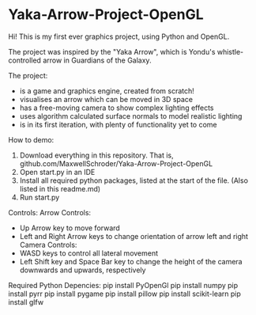 # Yaka-Arrow-Project-OpenGL

Hi! This is my first ever graphics project, using Python and OpenGL.

The project was inspired by the "Yaka Arrow", which is Yondu's whistle-controlled arrow in Guardians of the Galaxy.

The project:
- is a game and graphics engine, created from scratch!
- visualises an arrow which can be moved in 3D space
- has a free-moving camera to show complex lighting effects
- uses algorithm calculated surface normals to model realistic lighting
- is in its first iteration, with plenty of functionality yet to come

How to demo:
1. Download everything in this repository. That is, github.com/MaxwellSchroder/Yaka-Arrow-Project-OpenGL
2. Open start.py in an IDE
3. Install all required python packages, listed at the start of the file. (Also listed in this readme.md)
4. Run start.py

Controls:
Arrow Controls:
- Up Arrow key to move forward
- Left and Right Arrow keys to change orientation of arrow left and right
Camera Controls:
- WASD keys to control all lateral movement
- Left Shift key and Space Bar key to change the height of the camera downwards and upwards, respectively

Required Python Depencies:
pip install PyOpenGl
pip install numpy
pip install pyrr
pip install pygame
pip install pillow
pip install scikit-learn
pip install glfw
